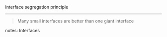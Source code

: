 Interface segregation principle


-------------

> Many small interfaces are better than one giant interface


notes: Interfaces